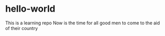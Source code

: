 # hello-world
This is a learning repo
Now is the time for all good men to come to the aid of their country
